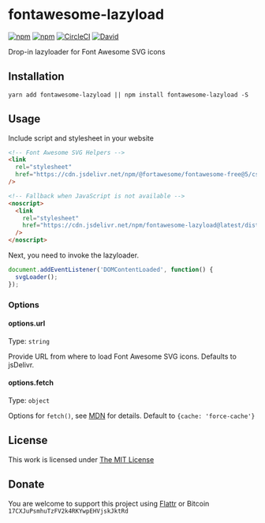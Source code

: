# fontawesome-lazyload

[![npm](https://flat.badgen.net/npm/license/fontawesome-lazyload)](https://www.npmjs.org/package/fontawesome-lazyload)
[![npm](https://flat.badgen.net/npm/v/fontawesome-lazyload)](https://www.npmjs.org/package/fontawesome-lazyload)
[![CircleCI](https://flat.badgen.net/circleci/github/idleberg/fontawesome-lazyload)](https://circleci.com/gh/idleberg/fontawesome-lazyload)
[![David](https://flat.badgen.net/david/dep/idleberg/fontawesome-lazyload)](https://david-dm.org/idleberg/fontawesome-lazyload?)

Drop-in lazyloader for Font Awesome SVG icons

## Installation

`yarn add fontawesome-lazyload || npm install fontawesome-lazyload -S`

## Usage

Include script and stylesheet in your website

```html
<!-- Font Awesome SVG Helpers -->
<link
  rel="stylesheet"
  href="https://cdn.jsdelivr.net/npm/@fortawesome/fontawesome-free@5/css/svg-with-js.min.css"
/>

<!-- Fallback when JavaScript is not available -->
<noscript>
  <link
    rel="stylesheet"
    href="https://cdn.jsdelivr.net/npm/fontawesome-lazyload@latest/dist/fontawesome-lazyload.js"
  />
</noscript>
```

Next, you need to invoke the lazyloader.

```js
document.addEventListener('DOMContentLoaded', function() {
  svgLoader();
});

```
### Options

#### options.url

Type: `string`

Provide URL from where to load Font Awesome SVG icons. Defaults to jsDelivr.

#### options.fetch

Type: `object`

Options for `fetch()`, see [MDN](https://developer.mozilla.org/en-US/docs/Web/API/Fetch_API/Using_Fetch#Supplying_request_options) for details. Default to `{cache: 'force-cache'}`

## License

This work is licensed under [The MIT License](https://opensource.org/licenses/MIT)

## Donate

You are welcome to support this project using [Flattr](https://flattr.com/submit/auto?user_id=idleberg&url=https://github.com/idleberg/node-makensis) or Bitcoin `17CXJuPsmhuTzFV2k4RKYwpEHVjskJktRd`
